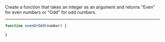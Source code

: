Create a function that takes an integer as an argument and returns "Even" for even numbers or "Odd" for odd numbers.

----------------------

```javascript
function evenOrOdd(number) {
  
}
```